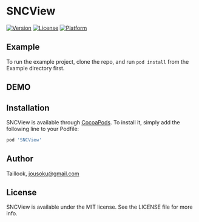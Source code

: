 # SNCView


[![Version](https://img.shields.io/cocoapods/v/SNCView.svg?style=flat)](http://cocoapods.org/pods/SNCView)
[![License](https://img.shields.io/cocoapods/l/SNCView.svg?style=flat)](http://cocoapods.org/pods/SNCView)
[![Platform](https://img.shields.io/cocoapods/p/SNCView.svg?style=flat)](http://cocoapods.org/pods/SNCView)

## Example

To run the example project, clone the repo, and run `pod install` from the Example directory first.

## DEMO

## Installation

SNCView is available through [CocoaPods](http://cocoapods.org). To install
it, simply add the following line to your Podfile:

```ruby
pod 'SNCView'
```

## Author

Taillook, jousoku@gmail.com

## License

SNCView is available under the MIT license. See the LICENSE file for more info.
